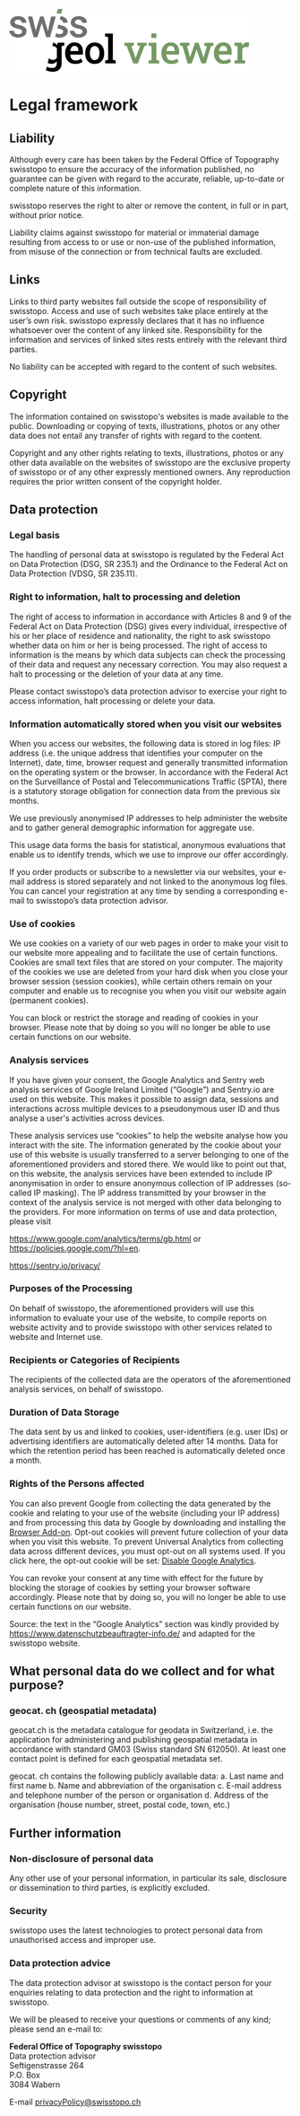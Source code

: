 ﻿![logo](../public/images/swissgeol_viewer.svg)

Legal framework
===============

## Liability

Although every care has been taken by the Federal Office of Topography swisstopo to ensure the accuracy of the information published, no guarantee can be given with regard to the accurate, reliable, up-to-date or complete nature of this information.

swisstopo reserves the right to alter or remove the content, in full or in part, without prior notice.

Liability claims against swisstopo for material or immaterial damage resulting from access to or use or non-use of the published information, from misuse of the connection or from technical faults are excluded.

## Links

Links to third party websites fall outside the scope of responsibility of swisstopo. Access and use of such websites take place entirely at the user’s own risk. swisstopo expressly declares that it has no influence whatsoever over the content of any linked site. Responsibility for the information and services of linked sites rests entirely with the relevant third parties.

No liability can be accepted with regard to the content of such websites.

## Copyright

The information contained on swisstopo's websites is made available to the public.  Downloading or copying of texts, illustrations, photos or any other data does not entail any transfer of rights with regard to the content.

Copyright and any other rights relating to texts, illustrations, photos or any other data available on the websites of swisstopo are the exclusive property of swisstopo or of any other expressly mentioned owners. Any reproduction requires the prior written consent of the copyright holder.

## Data protection
### Legal basis
The handling of personal data at swisstopo is regulated by the Federal Act on Data Protection (DSG, SR 235.1) and the Ordinance to the Federal Act on Data Protection (VDSG, SR 235.11).

### Right to information, halt to processing and deletion
The right of access to information in accordance with Articles 8 and 9 of the Federal Act on Data Protection (DSG) gives every individual, irrespective of his or her place of residence and nationality, the right to ask swisstopo whether data on him or her is being processed. The right of access to information is the means by which data subjects can check the processing of their data and request any necessary correction. You may also request a halt to processing or the deletion of your data at any time.

Please contact swisstopo’s data protection advisor to exercise your right to access information, halt processing or delete your data.

### Information automatically stored when you visit our websites
When you access our websites, the following data is stored in log files: IP address (i.e. the unique address that identifies your computer on the Internet), date, time, browser request and generally transmitted information on the operating system or the browser. In accordance with the Federal Act on the Surveillance of Postal and Telecommunications Traffic (SPTA), there is a statutory storage obligation for connection data from the previous six months.

We use previously anonymised IP addresses to help administer the website and to gather general demographic information for aggregate use.

This usage data forms the basis for statistical, anonymous evaluations that enable us to identify trends, which we use to improve our offer accordingly.

If you order products or subscribe to a newsletter via our websites, your e-mail address is stored separately and not linked to the anonymous log files. You can cancel your registration at any time by sending a corresponding e-mail to swisstopo’s data protection advisor.

### Use of cookies
We use cookies on a variety of our web pages in order to make your visit to our website more appealing and to facilitate the use of certain functions. Cookies are small text files that are stored on your computer. The majority of the cookies we use are deleted from your hard disk when you close your browser session (session cookies), while certain others remain on your computer and enable us to recognise you when you visit our website again (permanent cookies).

You can block or restrict the storage and reading of cookies in your browser. Please note that by doing so you will no longer be able to use certain functions on our website.

### Analysis services
If you have given your consent, the Google Analytics and Sentry web analysis services of Google Ireland Limited (“Google”) and Sentry.io are used on this website. This makes it possible to assign data, sessions and interactions across multiple devices to a pseudonymous user ID and thus analyse a user's activities across devices.

These analysis services use “cookies” to help the website analyse how you interact with the site. The information generated by the cookie about your use of this website is usually transferred to a server belonging to one of the aforementioned providers and stored there. We would like to point out that, on this website, the analysis services have been extended to include IP anonymisation in order to ensure anonymous collection of IP addresses (so-called IP masking). The IP address transmitted by your browser in the context of the analysis service is not merged with other data belonging to the providers. For more information on terms of use and data protection, please visit

<https://www.google.com/analytics/terms/gb.html> or <https://policies.google.com/?hl=en>.

<https://sentry.io/privacy/>

### Purposes of the Processing
On behalf of swisstopo, the aforementioned providers will use this information to evaluate your use of the website, to compile reports on website activity and to provide swisstopo with other services related to website and Internet use.

### Recipients or Categories of Recipients
The recipients of the collected data are the operators of the aforementioned analysis services, on behalf of swisstopo.

### Duration of Data Storage
The data sent by us and linked to cookies, user-identifiers (e.g. user IDs) or advertising identifiers are automatically deleted after 14 months. Data for which the retention period has been reached is automatically deleted once a month.

### Rights of the Persons affected
You can also prevent Google from collecting the data generated by the cookie and relating to your use of the website (including your IP address) and from processing this data by Google by downloading and installing the [Browser Add-on](https://tools.google.com/dlpage/gaoptout?hl=gb).  Opt-out cookies will prevent future collection of your data when you visit this website. To prevent Universal Analytics from collecting data across different devices, you must opt-out on all systems used. If you click here, the opt-out cookie will be set: [Disable Google Analytics](https://tools.google.com/dlpage/gaoptout?hl=gb).

You can revoke your consent at any time with effect for the future by blocking the storage of cookies by setting your browser software accordingly. Please note that by doing so, you will no longer be able to use certain functions on our website.

Source: the text in the “Google Analytics” section was kindly provided by <https://www.datenschutzbeauftragter-info.de/> and adapted for the swisstopo website.

## What personal data do we collect and for what purpose?
### geocat. ch (geospatial metadata)
geocat.ch is the metadata catalogue for geodata in Switzerland, i.e. the application for administering and publishing geospatial metadata in accordance with standard GM03 (Swiss standard SN 612050). At least one contact point is defined for each geospatial metadata set.

geocat. ch contains the following publicly available data:
a.	Last name and first name
b.	Name and abbreviation of the organisation
c.	E-mail address and telephone number of the person or organisation
d.	Address of the organisation (house number, street, postal code, town, etc.)

## Further information
### Non-disclosure of personal data
Any other use of your personal information, in particular its sale, disclosure or dissemination to third parties, is explicitly excluded.

### Security
swisstopo uses the latest technologies to protect personal data from unauthorised access and improper use.

### Data protection advice
The data protection advisor at swisstopo is the contact person for your enquiries relating to data protection and the right to information at swisstopo.

We will be pleased to receive your questions or comments of any kind; please send an e-mail to:

**Federal Office of Topography swisstopo**  
Data protection advisor  
Seftigenstrasse 264  
P.O. Box  
3084 Wabern

E-mail <privacyPolicy@swisstopo.ch>

